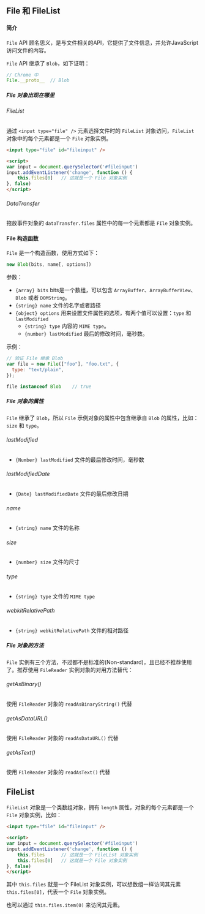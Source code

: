 ## File 和 FileList

#### 简介

`File` API 顾名思义，是与文件相关的API，它提供了文件信息，并允许JavaScript访问文件的内容。

`File` API 继承了 `Blob`，如下证明：

```js
// Chrome 中
File.__proto__  // Blob
```

##### File 对象出现在哪里

###### FileList

通过 `<input type="file" />` 元素选择文件时的 `FileList` 对象访问，`FileList` 对象中的每个元素都是一个 `File` 对象实例。

```html
<input type="file" id="fileinput" />

<script>
var input = document.querySelector('#fileinput')
input.addEventListener('change', function () {
    this.files[0]   // 这就是一个 File 对象实例
}, false)
</script>

```

###### DataTransfer

拖放事件对象的 `dataTransfer.files` 属性中的每一个元素都是 `FIle` 对象实例。

#### File 构造函数

`File` 是一个构造函数，使用方式如下：

```js
new Blob(bits, name[, options])
```

参数：
* `{array} bits` bits是一个数组，可以包含 `ArrayBuffer`、`ArrayBufferView`、`Blob` 或者 `DOMString`。
* `{string} name` 文件的名字或者路径
* `{object} options` 用来设置文件属性的选项，有两个值可以设置：`type` 和 `lastModified`
    * `{string} type` 内容的 `MIME type`。
    * `{number} lastModified` 最后的修改时间，毫秒数。

示例：
```js
// 验证 File 继承 Blob
var file = new File(["foo"], "foo.txt", {
  type: "text/plain",
});

file instanceof Blob    // true
```

##### File 对象的属性

`File` 继承了 `Blob`，所以 `File` 示例对象的属性中包含继承自 `Blob` 的属性，比如：`size` 和 `type`。

###### lastModified

* `{Number} lastModified` 文件的最后修改时间，毫秒数

###### lastModifiedDate

* `{Date} lastModifiedDate` 文件的最后修改日期

###### name

* `{string} name` 文件的名称

###### size

* `{number} size` 文件的尺寸

###### type

* `{string} type` 文件的 `MIME type`

###### webkitRelativePath

* `{string} webkitRelativePath` 文件的相对路径

##### File 对象的方法

`File` 实例有三个方法，不过都不是标准的(Non-standard)，且已经不推荐使用了。推荐使用 `FileReader` 实例对象的对用方法替代：

###### getAsBinary()

使用 `FileReader` 对象的 `readAsBinaryString()` 代替

###### getAsDataURL()

使用 `FileReader` 对象的 `readAsDataURL()` 代替

###### getAsText()

使用 `FileReader` 对象的 `readAsText()` 代替

## FileList

`FileList` 对象是一个类数组对象，拥有 `length` 属性，对象的每个元素都是一个 `File` 对象实例，比如：

```html
<input type="file" id="fileinput" />

<script>
var input = document.querySelector('#fileinput')
input.addEventListener('change', function () {
    this.files      // 这就是一个 FileList 对象实例
    this.files[0]   // 这就是一个 File 对象实例
}, false)
</script>
```

其中 `this.files` 就是一个 FileList 对象实例，可以想数组一样访问其元素 `this.files[0]`，代表一个 `File` 对象实例。

也可以通过 `this.files.item(0)` 来访问其元素。

